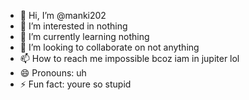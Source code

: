 - 👋 Hi, I’m @manki202
- 👀 I’m interested in nothing
- 🌱 I’m currently learning nothing
- 💞️ I’m looking to collaborate on not anything
- 📫 How to reach me impossible bcoz iam in jupiter lol
- 😄 Pronouns: uh
- ⚡ Fun fact: youre so stupid

<!---
manki202/manki202 is a ✨ special ✨ repository because its `README.md` (this file) appears on your GitHub profile.
You can click the Preview link to take a look at your changes.
--->
